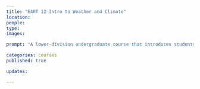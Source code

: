 ```yaml
---
title: "EART 12 Intro to Weather and Climate" 
location:
people:
type: 
images:

prompt: "A lower-division undergraduate course that introduces students to the physical and chemical concepts of atmospheric science and then applies that understanding to weather and climate phenomena. As this course fulfills a Statistical Reseasoning GE designation, we develop skills in approaching quantitative data and statistical reasoning, in order to make judgements in situations of uncertainty."

categories: courses 
published: true

updates:

---
```



